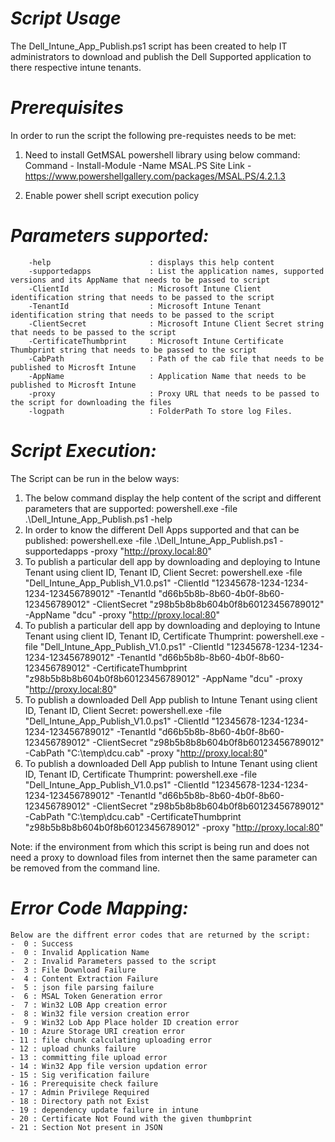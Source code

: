 # *Script Usage*
The Dell_Intune_App_Publish.ps1 script has been created to help IT administrators to download and publish the Dell Supported application to there respective intune tenants.

# *Prerequisites*
In order to run the script the following pre-requistes needs to be met:
1) Need to install GetMSAL powershell library using below command:
        Command - Install-Module -Name MSAL.PS
        Site Link - https://www.powershellgallery.com/packages/MSAL.PS/4.2.1.3

2) Enable power shell script execution policy

# *Parameters supported:*
        -help                      : displays this help content
        -supportedapps             : List the application names, supported versions and its AppName that needs to be passed to script
        -ClientId                  : Microsoft Intune Client identification string that needs to be passed to the script
        -TenantId                  : Microsoft Intune Tenant identification string that needs to be passed to the script
        -ClientSecret              : Microsoft Intune Client Secret string that needs to be passed to the script
        -CertificateThumbprint     : Microsoft Intune Certificate Thumbprint string that needs to be passed to the script
        -CabPath                   : Path of the cab file that needs to be published to Microsft Intune
        -AppName                   : Application Name that needs to be published to Microsft Intune
        -proxy                     : Proxy URL that needs to be passed to the script for downloading the files
        -logpath                   : FolderPath To store log Files.


# *Script Execution:*
The Script can be run in the below ways:
1) The below command display the help content of the script and different parameters that are supported:
    powershell.exe -file .\Dell_Intune_App_Publish.ps1 -help
2) In order to know the different Dell Apps supported and that can be published:
    powershell.exe -file .\Dell_Intune_App_Publish.ps1 -supportedapps -proxy "http://proxy.local:80"
4) To publish a particular dell app by downloading and deploying to Intune Tenant using client ID, Tenant ID, Client Secret:
    powershell.exe -file "Dell_Intune_App_Publish_V1.0.ps1" -ClientId "12345678-1234-1234-1234-123456789012" -TenantId "d66b5b8b-8b60-4b0f-8b60-123456789012" -ClientSecret "z98b5b8b8b604b0f8b60123456789012" -AppName "dcu" -proxy "http://proxy.local:80"
5) To publish a particular dell app by downloading and deploying to Intune Tenant using client ID, Tenant ID, Certificate Thumprint:
    powershell.exe -file "Dell_Intune_App_Publish_V1.0.ps1" -ClientId "12345678-1234-1234-1234-123456789012" -TenantId "d66b5b8b-8b60-4b0f-8b60-123456789012" -CertificateThumbprint "z98b5b8b8b604b0f8b60123456789012" -AppName "dcu" -proxy "http://proxy.local:80"
6) To publish a downloaded Dell App publish to Intune Tenant using client ID, Tenant ID, Client Secret:
    powershell.exe -file "Dell_Intune_App_Publish_V1.0.ps1" -ClientId "12345678-1234-1234-1234-123456789012" -TenantId "d66b5b8b-8b60-4b0f-8b60-123456789012" -ClientSecret "z98b5b8b8b604b0f8b60123456789012" -CabPath "C:\temp\dcu.cab" -proxy "http://proxy.local:80"
7) To publish a downloaded Dell App publish to Intune Tenant using client ID, Tenant ID, Certificate Thumprint:
    powershell.exe -file "Dell_Intune_App_Publish_V1.0.ps1" -ClientId "12345678-1234-1234-1234-123456789012" -TenantId "d66b5b8b-8b60-4b0f-8b60-123456789012" -ClientSecret "z98b5b8b8b604b0f8b60123456789012" -CabPath "C:\temp\dcu.cab" -CertificateThumbprint "z98b5b8b8b604b0f8b60123456789012" -proxy "http://proxy.local:80"
    
Note: if the environment from which this script is being run and does not need a proxy to download files from internet then the same parameter can be removed from the command line.

# *Error Code Mapping:*
    Below are the diffrent error codes that are returned by the script:
    -  0 : Success
    -  0 : Invalid Application Name
    -  2 : Invalid Parameters passed to the script
    -  3 : File Download Failure
    -  4 : Content Extraction Failure
    -  5 : json file parsing failure
    -  6 : MSAL Token Generation error
    -  7 : Win32 LOB App creation error
    -  8 : Win32 file version creation error
    -  9 : Win32 Lob App Place holder ID creation error
    - 10 : Azure Storage URI creation error
    - 11 : file chunk calculating uploading error
    - 12 : upload chunks failure
    - 13 : committing file upload error
    - 14 : Win32 App file version updation error
    - 15 : Sig verification failure
    - 16 : Prerequisite check failure
    - 17 : Admin Privilege Required
    - 18 : Directory path not Exist
    - 19 : dependency update failure in intune
    - 20 : Certificate Not Found with the given thumbprint
    - 21 : Section Not present in JSON
    
